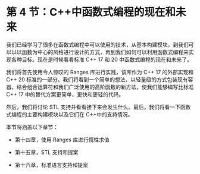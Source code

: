 # 第 4 节：C++中函数式编程的现在和未来

我们已经学习了很多在函数式编程中可以使用的技术，从基本构建模块，到我们可以以以函数为中心的风格进行设计的方式，再到我们如何可以利用函数式编程来实现各种目标。现在是时候看看标准 C++ 17 和 20 中函数式编程的现在和未来了。

我们将首先使用令人惊叹的 Ranges 库进行实践，该库作为 C++ 17 的外部实现和 C++ 20 标准的一部分。我们将看到一个简单的想法，以轻量级的方式包装现有容器，结合组合运算符和我们广泛使用的高阶函数的新方法，使我们能够编写比标准 C++ 17 中的替代方案更简单、更快和更轻的代码。

然后，我们将讨论 STL 支持并看看接下来会发生什么。最后，我们将看一下函数式编程的主要构建模块以及它们在 C++中的支持情况。

本节将涵盖以下章节：

+   第十四章，使用 Ranges 库进行惰性求值

+   第十五章，STL 支持和提案

+   第十六章，标准语言支持和提案
